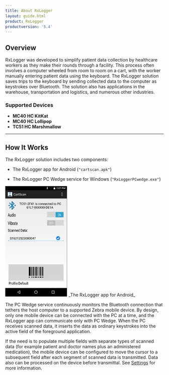 ```yaml
---
title: About RxLogger
layout: guide.html
product: RxLogger
productversion: '5.4'
---
```


## Overview

RxLogger was developed to simplify patient data collection by healthcare workers as they make their rounds through a facility. This process often involves a computer wheeled from room to room on a cart, with the worker manually entering patient data using the keyboard. The RxLogger solution saves trips to the keyboard by sending collected data to the computer as keystrokes over Bluetooth. The solution also has applications in the warehouse, transportation and logistics, and numerous other industries. 

### Supported Devices

* **MC40 HC KitKat**
* **MC40 HC Lollipop**
* **TC51 HC Marshmallow**

<!-- RxLogger is an app for Zebra Android devices that scans barcode data and delivers it as keystrokes to a nearby Windows PC via Bluetooth. RxLogger enables users in healthcare and other industries to collect data wirelessly, helping to increase productivity and workflow efficiency. RxLogger communicates only with RxLogger PC Wedge, a Windows service that must be on the PC running the line-of-business application that is collecting the scanned data. 
-->

-----

## How It Works

The RxLogger solution includes two components:

* The RxLogger app for Android (`"cartscan.apk"`)

* The RxLogger PC Wedge service for Windows (`"RxLoggerPCwedge.exe"`)

<img alt="" style="height:350px" src="cartscan_01.png"/>
_The RxLogger app for Android_
<br>

The PC Wedge service continuously monitors the Bluetooth connection that tethers the host computer to a supported Zebra mobile device. By design, only one mobile device can be connected with the PC at a time, and the RxLogger app can communicate only with PC Wedge. When the PC receives scanned data, it inserts the data as ordinary keystrokes into the active field of the foreground application. 

If the need is to populate multiple fields with separate types of scanned data (for example patient and doctor names plus an administered medication), the mobile device can be configured to move the cursor to a subsequent field after each segment of scanned data is transmitted. Data also can be processed on the device before transmittal. See [Settings](../settings) for more information. 

<!-- 
<iframe width="560" height="315" src="https://www.youtube.com/embed/dPzyDFMcJzI" frameborder="0" allowfullscreen></iframe>
 -->

<!-- 
-----

#### Learn more about:
* [Text correction features](../settings#textcorrection)
* The "Loadable" [Personal Dictionary](../../../../mx/personaldictionarymgr) 
-->